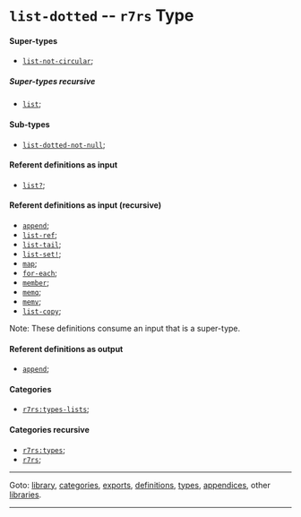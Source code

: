 

<a id='type__r7rs__list-dotted'></a>

# `list-dotted` -- `r7rs` Type


<a id='type__r7rs__list-dotted__super-types'></a>

#### Super-types

 * [`list-not-circular`](../../r7rs/types/list-not-circular.md#type__r7rs__list-not-circular);


<a id='type__r7rs__list-dotted__super-types-recursive'></a>

##### Super-types recursive

 * [`list`](../../r7rs/types/list.md#type__r7rs__list);


<a id='type__r7rs__list-dotted__sub-types'></a>

#### Sub-types

 * [`list-dotted-not-null`](../../r7rs/types/list-dotted-not-null.md#type__r7rs__list-dotted-not-null);


<a id='type__r7rs__list-dotted__referent-definitions-input'></a>

#### Referent definitions as input

 * [`list?`](../../r7rs/definitions/list_3f.md#definition__r7rs__list_3f);


<a id='type__r7rs__list-dotted__referent-definitions-input-recursive'></a>

#### Referent definitions as input (recursive)

 * [`append`](../../r7rs/definitions/append.md#definition__r7rs__append);
 * [`list-ref`](../../r7rs/definitions/list-ref.md#definition__r7rs__list-ref);
 * [`list-tail`](../../r7rs/definitions/list-tail.md#definition__r7rs__list-tail);
 * [`list-set!`](../../r7rs/definitions/list-set_21.md#definition__r7rs__list-set_21);
 * [`map`](../../r7rs/definitions/map.md#definition__r7rs__map);
 * [`for-each`](../../r7rs/definitions/for-each.md#definition__r7rs__for-each);
 * [`member`](../../r7rs/definitions/member.md#definition__r7rs__member);
 * [`memq`](../../r7rs/definitions/memq.md#definition__r7rs__memq);
 * [`memv`](../../r7rs/definitions/memv.md#definition__r7rs__memv);
 * [`list-copy`](../../r7rs/definitions/list-copy.md#definition__r7rs__list-copy);

Note:  These definitions consume an input that is a super-type.


<a id='type__r7rs__list-dotted__referent-definitions-output'></a>

#### Referent definitions as output

 * [`append`](../../r7rs/definitions/append.md#definition__r7rs__append);


<a id='type__r7rs__list-dotted__categories'></a>

#### Categories

 * [`r7rs:types-lists`](../../r7rs/categories/r7rs_3a_types-lists.md#category__r7rs__r7rs_3a_types-lists);


<a id='type__r7rs__list-dotted__categories-recursive'></a>

#### Categories recursive

 * [`r7rs:types`](../../r7rs/categories/r7rs_3a_types.md#category__r7rs__r7rs_3a_types);
 * [`r7rs`](../../r7rs/categories/r7rs.md#category__r7rs__r7rs);

----

Goto: [library](../../r7rs/_index.md#library__r7rs), [categories](../../r7rs/categories/_index.md#toc__r7rs__categories), [exports](../../r7rs/exports/_index.md#toc__r7rs__exports), [definitions](../../r7rs/definitions/_index.md#toc__r7rs__definitions), [types](../../r7rs/types/_index.md#toc__r7rs__types), [appendices](../../r7rs/appendices/_index.md#toc__r7rs__appendices), other [libraries](../../_libraries.md#toc__libraries).

----

